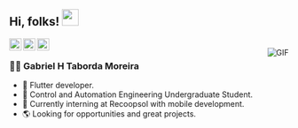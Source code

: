 ## Hi, folks! <img src="https://raw.githubusercontent.com/iampavangandhi/iampavangandhi/master/gifs/Hi.gif" width="30px"></h2>

<a href="https://twitter.com/m0reira_gabriel">
  <img align="left" alt="Ajay's Twitter" width="22px" src="https://cdn.jsdelivr.net/npm/simple-icons@v3/icons/twitter.svg" />
</a>
<a href="https://www.instagram.com/tabordagm/">
  <img align="left" alt="Ajay's Instagram" width="22px" src="https://cdn.jsdelivr.net/npm/simple-icons@3.1.0/icons/instagram.svg" />
</a>
<a href="https://www.linkedin.com/in/gabriel-taborda-moreira/">
  <img align="left" alt="Ajay's Linkdein" width="22px" src="https://cdn.jsdelivr.net/npm/simple-icons@v3/icons/linkedin.svg" />
</a>
<br />
<img align="right" margin: "auto" alt="GIF" src="https://media.giphy.com/media/836HiJc7pgzy8iNXCn/giphy.gif" />

### 🧔🏽 Gabriel H Taborda Moreira
- 📱 Flutter developer.
- 🤖 Control and Automation Engineering Undergraduate Student. 
- 🔧 Currently interning at Recoopsol with mobile development.
- 🌎 Looking for opportunities and great projects.
